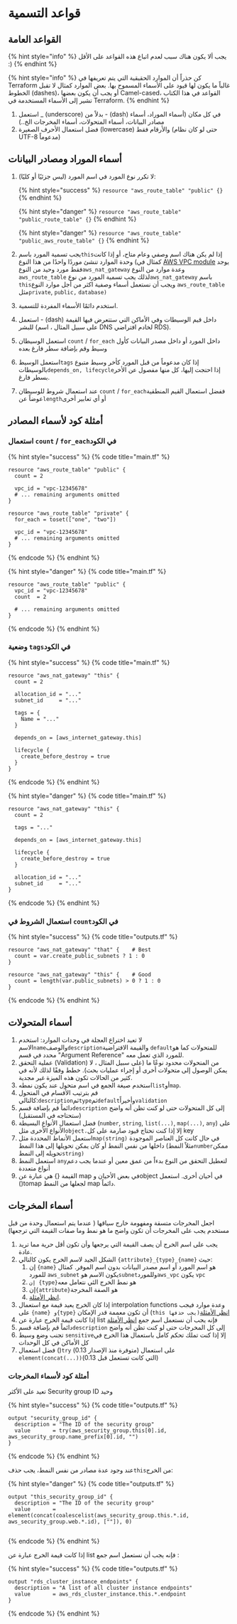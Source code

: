 # قواعد التسمية

## القواعد العامة&#x20;

{% hint style="info" %}
يجب ألا يكون هناك سبب لعدم اتباع هذه القواعد على الأقل :)
{% endhint %}

{% hint style="info" %}
كن حذراً أن الموارد الحقيقية التي يتم تعريفها في Terraform غالباً ما يكون لها قيود على الأسماء المسموح بها. بعض الموارد كمثال لا تقبل الخطوط (dashes)، أو يجب أن يكون بعضها Camel-cased، القواعد في هذا الكتاب تشير إلى الأسماء المستخدمة في Terraform. &#x20;
{% endhint %}

1. استعمل \_ (underscore) بدلاً من - (dash) في كل مكان (أسماء الموراد، أسماء مصادر البيانات، أسماء المتحولات، أسماء المخرجات الخ..)
2. فضل استعمال الأحرف الصغيرة (lowercase) والأرقام فقط (حتى لو كان نظام UTF-8 مدعوماً)

## أسماء الموراد ومصادر البيانات&#x20;

1.  لا تكرر نوع المورد في اسم المورد (ليس جزئيًا أو كليًا):

    {% hint style="success" %}
    `resource "aws_route_table" "public" {}`
    {% endhint %}

    {% hint style="danger" %}
    `resource "aws_route_table" "public_route_table" {}`
    {% endhint %}

    {% hint style="danger" %}
    `resource "aws_route_table" "public_aws_route_table" {}`
    {% endhint %}
2. يجب تسمية المورد باسم`this`إذا لم يكن هناك اسم وصفي وعام متاح، أو إذا كانت وحدة الموارد تنشئ موردًا واحدًا من هذا النوع (كمثال في [AWS VPC module](https://github.com/terraform-aws-modules/terraform-aws-vpc) يوجد فقط مورد وحيد من النوع`aws_nat_gateway` وعدة موارد من النوع `aws_route_table` لذلك يجب تسمية المورد من نوع`aws_nat_gateway` باسم `this`ويجب أن  نستعمل أسماء وصفية اكثر من أجل موارد النوع `aws_route_table` مثل`private`, `public,` `database)`&#x20;
3. استخدم دائمًا الأسماء المفردة للتسمية.
4. استعمل - (dash) داخل قيم الوسيطات وفي الأماكن التي ستتعرض فيها القيمة للبشر (على سبيل المثال ، اسم DNS لخادم افتراضي RDS).&#x20;
5. استعمل الوسيطان `count` / `for_each` داخل المورد أو داخل مصدر البيانات كأول وسيط وقم بإضافة سطر فارغ بعده&#x20;
6. استعمل الوسيط`tags` إذا كان مدعوماً من قبل المورد كأخر وسيط متبوع بالوسيطات`depends_on, lifecycle`إذا احتجت إليها، كل منها مفصول عن الأخر بسطر فارغ.
7. عند استعمال شروط للوسيطان `count` / `for_each`ففضل استعمال القيم المنطقية عوضاً عن`length`أو أي تعابير أخرى&#x20;

## أمثلة كود لأسماء المصادر

### استعمال `count` / `for_each`في الكود

{% hint style="success" %}
{% code title="main.tf" %}
```hcl
resource "aws_route_table" "public" {
  count = 2

  vpc_id = "vpc-12345678"
  # ... remaining arguments omitted
}

resource "aws_route_table" "private" {
  for_each = toset(["one", "two"])

  vpc_id = "vpc-12345678"
  # ... remaining arguments omitted
}
```
{% endcode %}
{% endhint %}

{% hint style="danger" %}
{% code title="main.tf" %}
```hcl
resource "aws_route_table" "public" {
  vpc_id = "vpc-12345678"
  count  = 2

  # ... remaining arguments omitted
}
```
{% endcode %}
{% endhint %}

### وضعية `tags`في الكود

{% hint style="success" %}
{% code title="main.tf" %}
```hcl
resource "aws_nat_gateway" "this" {
  count = 2

  allocation_id = "..."
  subnet_id     = "..."

  tags = {
    Name = "..."
  }

  depends_on = [aws_internet_gateway.this]

  lifecycle {
    create_before_destroy = true
  }
}   
```
{% endcode %}
{% endhint %}

{% hint style="danger" %}
{% code title="main.tf" %}
```hcl
resource "aws_nat_gateway" "this" {
  count = 2

  tags = "..."

  depends_on = [aws_internet_gateway.this]

  lifecycle {
    create_before_destroy = true
  }

  allocation_id = "..."
  subnet_id     = "..."
}
```
{% endcode %}
{% endhint %}

### &#x20;استعمال الشروط في `count`في الكود

{% hint style="success" %}
{% code title="outputs.tf" %}
```hcl
resource "aws_nat_gateway" "that" {    # Best
  count = var.create_public_subnets ? 1 : 0
}

resource "aws_nat_gateway" "this" {    # Good
  count = length(var.public_subnets) > 0 ? 1 : 0
}
```
{% endcode %}
{% endhint %}

## أسماء المتحولات

1. لا تعيد اختراع العجلة في وحدات الموارد: استخدم الاسم`name`والوصف`description`والقيمة الافتراضية `default`للمتحولات كما هو محدد في قسم "Argument Reference"  للمورد الذي تعمل معه.
2. عملية التحقق (Validation) من المتحولات محدود نوعًا ما (على سبيل المثال ، لا يمكن الوصول إلى متحولات أخرى أو إجراء عمليات بحث). خطط وفقًا لذلك لأنه في كثير من الحالات تكون هذه الميزة غير مجدية.
3. استخدم صيغة الجمع في اسم متحول  عند يكون نمطه`list`أو`map`.&#x20;
4. قم بترتيب الأقسام في المتحول كالتالي:`description`ثم`type`ثم`default`وأخيراً`validation`
5. دائماً قم بإضافة قسم`description` إلى كل المتحولات حتى لو كنت تظن أنه واضح (ستحتاجه في المستقبل)
6. فضل استعمال الأنواع البسيطة (`number`, `string`, `list(...)`, `map(...)`, `any`) على الأنواع الأخرى مثل`object،`إلا إذا كنت تحتاج قيود صارمة على كل key
7. استعمل الأنماط المحددة مثل`map(string)` في حال كانت كل العناصر الموجودة داخلها من نفس النمط أو كان يمكن تحويلها إلى هذا النمط (مثلاً النمط`number`ممكن تحويله إلى النمط`string)`&#x20;
8. استعمل النمط `any`لتعطيل التحقق من النوع بدءاً من عمق معين أو عندما يجب دعم أنواع متعددة
9. القيمة {} هي عبارة عن map في بعض الأحيان وobject في أحيان أخرى. استعمل ()tomap لجعلها من النمط map دائماً.

## أسماء المخرجات

اجعل المخرجات متسقة ومفهومة خارج سياقها ( عندما يتم استعمال وحدة من قبل مستخدم يجب على المخرجات أن تكون واضح ما هو نمط وما صفات القيمة التي ترجعها)

1. يجب على اسم الخرج أن يصف القيمة التي يرجعها وأن تكون أقل حرية مما تريد عادة.
2. الشكل الجيد لاسم الخرج يكون كالتالي `{attribute}_{type}_{name}` حيث:
   1. &#x20;إن `{name}` هو اسم المورد أو اسم مصدر البيانات بدون اسم الموفر. كمثال للمورد `aws_subnet` يكون الاسم هو`subnet`وللمورد`aws_vpc` يكون `vpc`
   2. &#x20;`إن {type}`هو نمط الخرج الئي نتعامل معه&#x20;
   3. إن`{attribute}`هو الصفة المخرجة&#x20;
   4. [انظر الأمثلة](naming.md#code-examples-of-output).
3. إذا كان الخرج يعيد قيمة مع استعمال interpolation functions  وعدة موارد فيجب على `{name} و{type}`  أن تكون معممة قدر الإمكان (`this يجب حذفها)`[انظر الأمثلة](naming.md#code-examples-of-output)&#x20;
4. إذا كانت قيمة الخرج عبارة عن list فإنه يجب أن نستعمل اسم جمع [انظر الأمثلة](naming.md#use-plural-name-if-the-returning-value-is-a-list)
5. دائماً قم بإضافة قسم`description` إلى كل المخرجات حتى لو كنت تظن أنه واضح
6. تجنب وضع وسيط `sensitive`إلا إذا كنت تملك تحكم كامل باستعمال هذا الخرج في كل الأماكن في كل الوحدات
7. فضل استعمال ()`try` (متوفرة منذ الإصدار 0.13) على استعمال `element(concat(...))`(التي كانت تستعمل قبل 0.13)&#x20;

### أمثلة كود لأسماء المخرجات

تعيد على  الأكثر Security group ID وحيد

{% hint style="success" %}
{% code title="outputs.tf" %}
```hcl
output "security_group_id" {
  description = "The ID of the security group"
  value       = try(aws_security_group.this[0].id, aws_security_group.name_prefix[0].id, "")
}
```
{% endcode %}
{% endhint %}

عند وجود عدة مصادر من نفس النمط، يجب حذف`this`من الخرج:&#x20;

{% hint style="danger" %}
{% code title="outputs.tf" %}
```hcl
output "this_security_group_id" {
  description = "The ID of the security group"
  value       = element(concat(coalescelist(aws_security_group.this.*.id, aws_security_group.web.*.id), [""]), 0)
  
```
{% endcode %}
{% endhint %}

إذا كانت قيمة الخرج عبارة عن list فإنه يجب أن نستعمل اسم جمع :

{% hint style="success" %}
{% code title="outputs.tf" %}
```hcl
output "rds_cluster_instance_endpoints" {
  description = "A list of all cluster instance endpoints"
  value       = aws_rds_cluster_instance.this.*.endpoint
}
```
{% endcode %}
{% endhint %}

